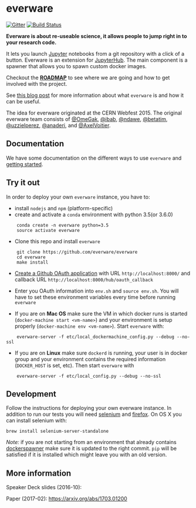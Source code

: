 
# everware

[![Gitter](https://badges.gitter.im/Join%20Chat.svg)](https://gitter.im/everware/everware)
[![Build Status](https://travis-ci.org/everware/everware.svg?branch=master)](https://travis-ci.org/everware/everware)

**Everware is about re-useable science, it allows people to jump right
in to your research code.**

It lets you launch [Jupyter](https://jupyter.org) notebooks from a git
repository with a click of a button. Everware is an extension for
[JupyterHub]. The main component is a spawner that allows you to spawn
custom docker images.

Checkout the **[ROADMAP](../../issues/39)** to see where we are going
and how to get involved with the project.

See [this blog
post](http://betatim.github.io/posts/project-everware-reusable-science/)
for more information about what `everware` is and how it can be useful.

The idea for everware originated at the CERN Webfest 2015.  The
original everware team consists of
[@OmeGak](https://github.com/omegak),
[@ibab](https://github.com/ibab), [@ndawe](https://github.com/ndawe),
[@betatim](https://github.com/betatim),
[@uzzielperez](https://github.com/uzzielperez),
[@anaderi](https://github.com/anaderi), and
[@AxelVoitier](https://github.com/AxelVoitier).


## Documentation

We have some documentation on the different ways to use `everware` and
[getting
started](https://github.com/everware/everware/wiki/Getting-Started).


## Try it out

In order to deploy your own `everware` instance, you have to:

 - install `nodejs` and `npm` (platform-specific)
 - create and activate a `conda` environment with python 3.5(or 3.6.0)
```
    conda create -n everware python=3.5
    source activate everware
```
 - Clone this repo and install `everware`
```
    git clone https://github.com/everware/everware
    cd everware
    make install
```
 - [Create a Github OAuth application](https://github.com/settings/applications/new)
   with URL `http://localhost:8000/` and callback URL
   `http://localhost:8000/hub/oauth_callback`
 - Enter you OAuth information into `env.sh` and `source env.sh`. You will
   have to set these environment variables every time before running `everware`

 - If you are on **Mac OS** make sure the VM in which docker runs is
   started (`docker-machine start <vm-name>`) and your environment is
   setup properly (`docker-machine env <vm-name>`). Start `everware` with:
```
    everware-server -f etc/local_dockermachine_config.py --debug --no-ssl
```
 - If you are on **Linux** make sure `dockerd` is running, your user 
   is in docker group and your environment contains the required 
   information (`DOCKER_HOST` is set, etc). Then start `everware` with
```
    everware-server -f etc/local_config.py --debug --no-ssl
```


## Development

Follow the instructions for deploying your own everware instance. In
addition to run our tests you will need [selenium] and [firefox]. On
OS X you can install selenium with:

```
brew install selenium-server-standalone
```

_Note:_ if you are not starting from an environment that already contains
[dockerspawner] make sure it is updated to the right commit. `pip` will
be satisfied if it is installed which might leave you with an old version.


[selenium]: http://www.seleniumhq.org/
[jupyterhub]: https://github.com/jupyter/jupyterhub
[dockerspawner]: https://github.com/jupyter/dockerspawner
[firefox]: https://www.mozilla.org/en-US/firefox/

## More information

Speaker Deck slides (2016-10):
<script async class="speakerdeck-embed" data-id="6c8a3555e35e471190e9b9c349fabf3d" data-ratio="1.33333333333333" src="//speakerdeck.com/assets/embed.js"></script>

Paper (2017-02): https://arxiv.org/abs/1703.01200